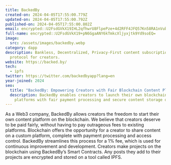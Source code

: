 ```yaml
---
title: BackedBy
created-on: 2024-04-05T17:55:00.779Z
updated-on: 2024-04-05T17:55:00.792Z
published-on: 2024-04-05T17:55:00.802Z
email: encrypted::U2FsdGVkX19IHL2qfhwrU8FlpePze+4d2RFF4JFQ57Kn58RA1nVubDYw6L5DFbED
full-name: encrypted::U2FsdGVkX19+pN6GgaANY6kTmkcXljyxjtk9Yd9soEQ=
image:
  src: /assets/images/backedby.webp
category: dapp
description: Bankless, Decentralized, Privacy-First content subscription
  protocol for creators.
website: https://backed.by/
tech:
  - ipfs
twitter: https://twitter.com/backedbyapp?lang=en
year-joined: 2024
seo:
  title: "BackedBy: Empowering Creators with Fair Blockchain Content Platforms"
  description: BackedBy enables creators to launch their own blockchain-based
    platforms with fair payment processing and secure content storage on IPFS.
---
```


As a Web3 company, BackedBy allows creators the freedom to start their own content platform on the blockchain. We believe that creators deserve to be paid fairly, without having to pay outrageous fees to existing platforms. Blockchain offers the opportunity for a creator to share content on a custom platform, complete with payment processing and access control. BackedBy streamlines this process for a 1% fee, which is used for continuous improvement and development. Creators make projects on the blockchain using BackedBy’s Smart Contracts. Any posts they add to their projects are encrypted and stored on a tool called IPFS.
